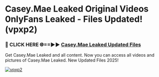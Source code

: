 # Casey.Mae Leaked Original Videos 0nlyFans Leaked - Files Updated! (vpxp2)

<h3>🔴 CLICK HERE 🌐==►► <a href="https://tinyurl.com/ehrbuxhb" rel="nofollow">Casey.Mae Leaked Updated Files</a></h3>

Get Casey.Mae Leaked and all content. Now you can access all videos and pictures of Casey.Mae Leaked. New Updated Files 2025!

[![vpxp2](https://i.imgur.com/lVYEuWS.gif)](https://tinyurl.com/ehrbuxhb)
